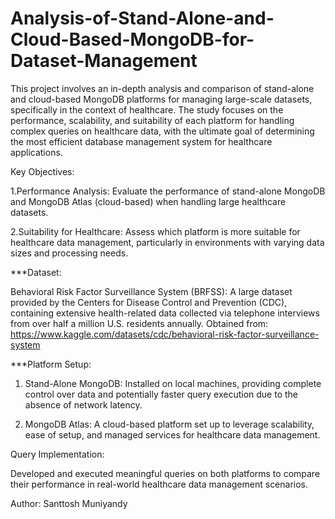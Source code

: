 # Analysis-of-Stand-Alone-and-Cloud-Based-MongoDB-for-Dataset-Management
This project involves an in-depth analysis and comparison of stand-alone and cloud-based MongoDB platforms for managing large-scale datasets, specifically in the context of healthcare. The study focuses on the performance, scalability, and suitability of each platform for handling complex queries on healthcare data, with the ultimate goal of determining the most efficient database management system for healthcare applications.


Key Objectives:

1.Performance Analysis: Evaluate the performance of stand-alone MongoDB and MongoDB Atlas (cloud-based) when handling large healthcare datasets.

2.Suitability for Healthcare: Assess which platform is more suitable for healthcare data management, particularly in environments with varying data sizes and processing needs.


***Dataset:

Behavioral Risk Factor Surveillance System (BRFSS): A large dataset provided by the Centers for Disease Control and Prevention (CDC), containing extensive health-related data collected via telephone interviews from over half a million U.S. residents annually. Obtained from: https://www.kaggle.com/datasets/cdc/behavioral-risk-factor-surveillance-system

***Platform Setup:

1. Stand-Alone MongoDB: Installed on local machines, providing complete control over data and potentially faster query execution due to the absence of network latency.
   
2. MongoDB Atlas: A cloud-based platform set up to leverage scalability, ease of setup, and managed services for healthcare data management.
   
Query Implementation:

Developed and executed meaningful queries on both platforms to compare their performance in real-world healthcare data management scenarios.

Author: Santtosh Muniyandy
